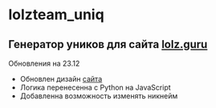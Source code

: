 # lolzteam_uniq

<h2>Генератор уников для сайта <a href="lolz.guru">lolz.guru</a></h2>
<p>Обновления на 23.12</p>
 <ul>
	 <li>Обновлен дизайн <a href="https://mxidentic.github.io/lolzteam_uniq/">сайта</a></li>
	 <li>Логика перенесенна с Python на JavaScript</li>
	 <li>Добавленна возможность изменять никнейм</li>
 </ul>
